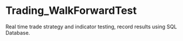 # Trading_WalkForwardTest
Real time trade strategy and indicator testing, record results using SQL Database.
